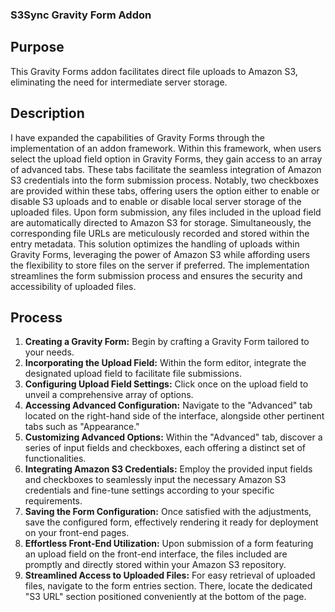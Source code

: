 ### S3Sync Gravity Form Addon

## Purpose
  This Gravity Forms addon facilitates direct file uploads to Amazon S3, eliminating the need for intermediate server storage.

## Description
  I have expanded the capabilities of Gravity Forms through the implementation of an addon framework. Within this framework, when users select the upload field option in Gravity Forms, they gain access to an array of advanced tabs. These tabs facilitate the seamless integration of Amazon S3 credentials into the form submission process.
  Notably, two checkboxes are provided within these tabs, offering users the option either to enable or disable S3 uploads and to enable or disable local server storage of the uploaded files. Upon form submission, any files included in the upload field are automatically directed to Amazon S3 for storage. Simultaneously, the corresponding file URLs are meticulously recorded and stored within the entry metadata.
  This solution optimizes the handling of uploads within Gravity Forms, leveraging the power of Amazon S3 while affording users the flexibility to store files on the server if preferred. The implementation streamlines the form submission process and ensures the security and accessibility of uploaded files.


## Process 
1. **Creating a Gravity Form:** Begin by crafting a Gravity Form tailored to your needs.
2. **Incorporating the Upload Field:** Within the form editor, integrate the designated upload field to facilitate file submissions.
3. **Configuring Upload Field Settings:** Click once on the upload field to unveil a comprehensive array of options.
4. **Accessing Advanced Configuration:** Navigate to the "Advanced" tab located on the right-hand side of the interface, alongside other pertinent tabs such as "Appearance."
5. **Customizing Advanced Options:** Within the "Advanced" tab, discover a series of input fields and checkboxes, each offering a distinct set of functionalities.
6. **Integrating Amazon S3 Credentials:** Employ the provided input fields and checkboxes to seamlessly input the necessary Amazon S3 credentials and fine-tune settings according to your specific requirements.
7. **Saving the Form Configuration:** Once satisfied with the adjustments, save the configured form, effectively rendering it ready for deployment on your front-end pages.
8. **Effortless Front-End Utilization:** Upon submission of a form featuring an upload field on the front-end interface, the files included are promptly and directly stored within your Amazon S3 repository.
9. **Streamlined Access to Uploaded Files:** For easy retrieval of uploaded files, navigate to the form entries section. There, locate the dedicated "S3 URL" section positioned conveniently at the bottom of the page.
